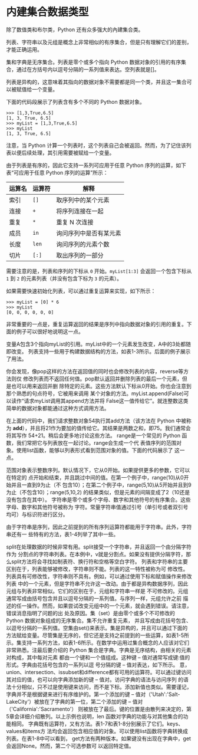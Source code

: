 # 内建集合数据类型

除了数值类和布尔类，Python 还有众多强大的內建集合类。

列表、字符串以及元组是概念上非常相似的有序集合，但是只有理解它们的差别，才能正确运用。

集和字典是无序集合。列表是零个或多个指向 Python 数据对象的引用的有序集合，通过在方括号内以逗号分隔的一系列值来表达。空列表就是[]。

列表是异构的，这意味着其指向的数据对象不需要都是同一个类，并且这一集合可以被赋值给一个变量。

下面的代码段展示了列表含有多个不同的 Python 数据对象。

```
>>> [1,3,True,6.5]
[1, 3, True, 6.5]
>>> myList = [1,3,True,6.5]
>>> myList
[1, 3, True, 6.5]
```

注意，当 Python 计算一个列表时，这个列表自己会被返回。然而，为了记住该列表以便后续处理，其引用需要被赋给一个变量。

由于列表是有序的，因此它支持一系列可应用于任意 Python 序列的运算，如下表“可应用于任意 Python 序列的运算”所示：

| 运算名 | 运算符 | 解释               |
| ------ | ------ | ------------------ |
| 索引   | `[]`   | 取序列中的某个元素 |
| 连接   | `+`    | 将序列连接在一起   |
| 重复   | `*`    | 重复 N 次连接      |
| 成员   | `in`   | 询问序列中是否有某元素 |
| 长度   | `len`  | 询问序列的元素个数 |
| 切片   | `[:]`  | 取出序列的一部分   |

需要注意的是，列表和序列的下标从 `0` 开始。`myList[1:3]` 会返回一个包含下标从 `1` 到 `2` 的元素列表（并没有包含下标为 `3` 的元素）。

如果需要快速初始化列表，可以通过重复运算来实现，如下所示：

```
>>> myList = [0] * 6 
>>> myList 
[0, 0, 0, 0, 0, 0]
```

非常重要的一点是，重复运算返回的结果是序列中指向数据对象的引用的重复。下面的例子可以很好地说明这一点。

变量A包含3个指向myList的引用。myList中的一个元素发生改变，A中的3处都随即改变。
列表支持一些用于构建数据结构的方法，如表1-3所示。后面的例子展示了用法。

你会发现，像pop这样的方法在返回值的同时也会修改列表的内容，reverse等方法则仅
修改列表而不返回任何值。pop默认返回并删除列表的最后一个元素，但是也可以用来返回并删
除特定的元素。这些方法默认下标从0开始。你也会注意到那个熟悉的句点符号，它被用来调用
某个对象的方法。myList.append(False)可以读作“请求myList调用其append方法并将
False这一值传给它”。就连整数这类简单的数据对象都能通过这种方式调用方法。

在上面的代码中，我们请求整数对象54执行其add方法（该方法在 Python 中被称为
__add__），并且将21作为要加的值传给它。其结果是两数之和，即75。我们通常会将其写作
54+21。稍后会更多地讨论这些方法。
range是一个常见的 Python 函数，我们常把它与列表放在一起讨论。range会生成一个代
表值序列的范围对象。使用list函数，能够以列表形式看到范围对象的值。下面的代码展示了
这一点。

范围对象表示整数序列。默认情况下，它从0开始。如果提供更多的参数，它可以在特定的
点开始和结束，并且跳过中间的值。在第一个例子中，range(10)从0开始并且一直到9为止（不
包含10）；在第二个例子中，range(5,10)从5开始并且到9为止（不包含10）；range(5,10,2)
的结果类似，但是元素的间隔变成了2（10还是没有包含在其中）。
字符串是零个或多个字母、数字和其他符号的有序集合。这些字母、数字和其他符号被称为
字符。常量字符串值通过引号（单引号或者双引号均可）与标识符进行区分。

由于字符串是序列，因此之前提到的所有序列运算符都能用于字符串。此外，字符串还有一
些特有的方法，表1-4列举了其中一些。

split在处理数据的时候非常有用。split接受一个字符串，并且返回一个由分隔字符作为
分割点的字符串列表。在本例中，v就是分割点。如果没有提供分隔字符，那么split方法将会寻找如制表符、换行符和空格等空白字符。
列表和字符串的主要区别在于，列表能够被修改，字符串则不能。列表的这一特性被称为可
修改性。列表具有可修改性，字符串则不具有。例如，可以通过使用下标和赋值操作来修改列表
中的一个元素，但是字符串不允许这一改动。由于都是异构数据序列，因此元组与列表非常相似。它们的区别在于，元组和字符串一样是
不可修改的。元组通常写成由括号包含并且以逗号分隔的一系列值。与序列一样，元组允许之前
描述的任一操作。然而，如果尝试改变元组中的一个元素，就会遇到错误。请注意，错误消息指明了问题的出
处及原因。集（set）是由零个或多个不可修改的 Python 数据对象组成的无序集合。集不允许重复元素，
并且写成由花括号包含、以逗号分隔的一系列值。空集由set()来表示。集是异构的，并且可以通过下面的方法赋给变量。尽管集是无序的，但它还是支持之前提到的一些运算，如表1-5所示。集支持一系列方法，如表1-6所示。在数学中运用过集合概念的人应该对它们非常熟悉。注最后要介绍的 Python 集合是字典。字典是无序结构，由相关的元素对构成，其中每对元素
都由一个键和一个值组成。这种键
–
值对通常写成键:值的形式。字典由花括号包含的一系列以逗
号分隔的键
–
值对表达，如下所示。
意，union、intersection、issubset和difference都有可用的运算符。可以通过键访问其对应的值，也可以向字典添加新的键
–
值对。访问字典的语法与访问序列
的语法十分相似，只不过是使用键来访问，而不是下标。添加新值也类似。需要谨记，字典并不是根据键来进行有序维护的。第一个添加的键
–
值对（'Utah':'Salt-
LakeCity'）被放在了字典的第一位，第二个添加的键
–
值对（'California':'Sacramento'）
则被放在了最后。键的位置是由散列来决定的，第5章会详细介绍散列。以上示例也说明，len
函数对字典的功能与对其他集合的功能相同。
字典既有运算符，又有方法。表1-7和表1-8分别展示了它们。keys、values和items方
法均会返回包含相应值的对象。可以使用list函数将字典转换成列表。在表1-8中可以看到，
get方法有两种版本。如果键没有出现在字典中，get会返回None。然而，第二个可选参数可
以返回特定值。